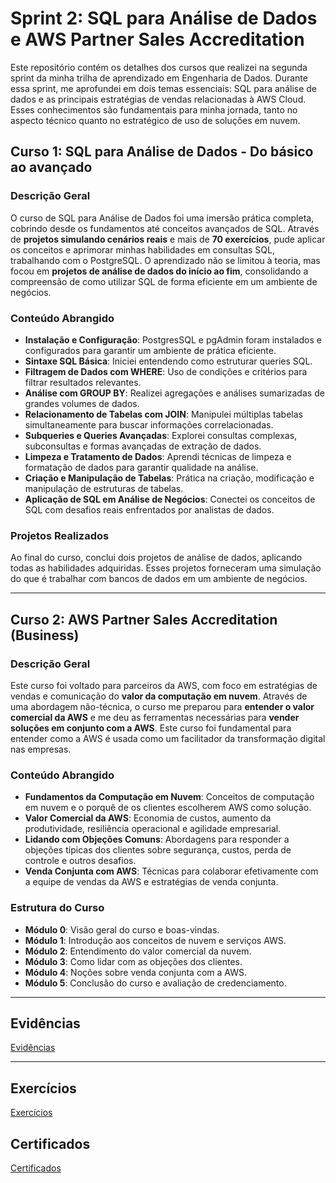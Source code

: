 # Sprint 2: SQL para Análise de Dados e AWS Partner Sales Accreditation

Este repositório contém os detalhes dos cursos que realizei na segunda sprint da minha trilha de aprendizado em Engenharia de Dados. Durante essa sprint, me aprofundei em dois temas essenciais: SQL para análise de dados e as principais estratégias de vendas relacionadas à AWS Cloud. Esses conhecimentos são fundamentais para minha jornada, tanto no aspecto técnico quanto no estratégico de uso de soluções em nuvem.

## Curso 1: SQL para Análise de Dados - Do básico ao avançado

### Descrição Geral
O curso de SQL para Análise de Dados foi uma imersão prática completa, cobrindo desde os fundamentos até conceitos avançados de SQL. Através de **projetos simulando cenários reais** e mais de **70 exercícios**, pude aplicar os conceitos e aprimorar minhas habilidades em consultas SQL, trabalhando com o PostgreSQL. O aprendizado não se limitou à teoria, mas focou em **projetos de análise de dados do início ao fim**, consolidando a compreensão de como utilizar SQL de forma eficiente em um ambiente de negócios.

### Conteúdo Abrangido
- **Instalação e Configuração**: PostgresSQL e pgAdmin foram instalados e configurados para garantir um ambiente de prática eficiente.
- **Sintaxe SQL Básica**: Iniciei entendendo como estruturar queries SQL.
- **Filtragem de Dados com WHERE**: Uso de condições e critérios para filtrar resultados relevantes.
- **Análise com GROUP BY**: Realizei agregações e análises sumarizadas de grandes volumes de dados.
- **Relacionamento de Tabelas com JOIN**: Manipulei múltiplas tabelas simultaneamente para buscar informações correlacionadas.
- **Subqueries e Queries Avançadas**: Explorei consultas complexas, subconsultas e formas avançadas de extração de dados.
- **Limpeza e Tratamento de Dados**: Aprendi técnicas de limpeza e formatação de dados para garantir qualidade na análise.
- **Criação e Manipulação de Tabelas**: Prática na criação, modificação e manipulação de estruturas de tabelas.
- **Aplicação de SQL em Análise de Negócios**: Conectei os conceitos de SQL com desafios reais enfrentados por analistas de dados.

### Projetos Realizados
Ao final do curso, conclui dois projetos de análise de dados, aplicando todas as habilidades adquiridas. Esses projetos forneceram uma simulação do que é trabalhar com bancos de dados em um ambiente de negócios.

---

## Curso 2: AWS Partner Sales Accreditation (Business)

### Descrição Geral
Este curso foi voltado para parceiros da AWS, com foco em estratégias de vendas e comunicação do **valor da computação em nuvem**. Através de uma abordagem não-técnica, o curso me preparou para **entender o valor comercial da AWS** e me deu as ferramentas necessárias para **vender soluções em conjunto com a AWS**. Este curso foi fundamental para entender como a AWS é usada como um facilitador da transformação digital nas empresas.

### Conteúdo Abrangido
- **Fundamentos da Computação em Nuvem**: Conceitos de computação em nuvem e o porquê de os clientes escolherem AWS como solução.
- **Valor Comercial da AWS**: Economia de custos, aumento da produtividade, resiliência operacional e agilidade empresarial.
- **Lidando com Objeções Comuns**: Abordagens para responder a objeções típicas dos clientes sobre segurança, custos, perda de controle e outros desafios.
- **Venda Conjunta com AWS**: Técnicas para colaborar efetivamente com a equipe de vendas da AWS e estratégias de venda conjunta.

### Estrutura do Curso
- **Módulo 0**: Visão geral do curso e boas-vindas.
- **Módulo 1**: Introdução aos conceitos de nuvem e serviços AWS.
- **Módulo 2**: Entendimento do valor comercial da nuvem.
- **Módulo 3**: Como lidar com as objeções dos clientes.
- **Módulo 4**: Noções sobre venda conjunta com a AWS.
- **Módulo 5**: Conclusão do curso e avaliação de credenciamento.

---

## Evidências

[Evidências](/Sprint_2/Evidencias/)

---

## Exercícios

[Exercícios](/Sprint_2/Exercicios/)

## Certificados

[Certificados](/Sprint_2/Certificados/)

